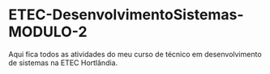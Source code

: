 # ETEC-DesenvolvimentoSistemas-MODULO-2
 Aqui fica todos as atividades do meu curso de técnico em desenvolvimento de sistemas na ETEC Hortlândia.
